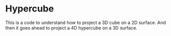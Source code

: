 # Hypercube
This is a code to understand how to project a 3D cube on a 2D surface. 
And then it goes ahead to project a 4D hypercube on a 3D surface. 
